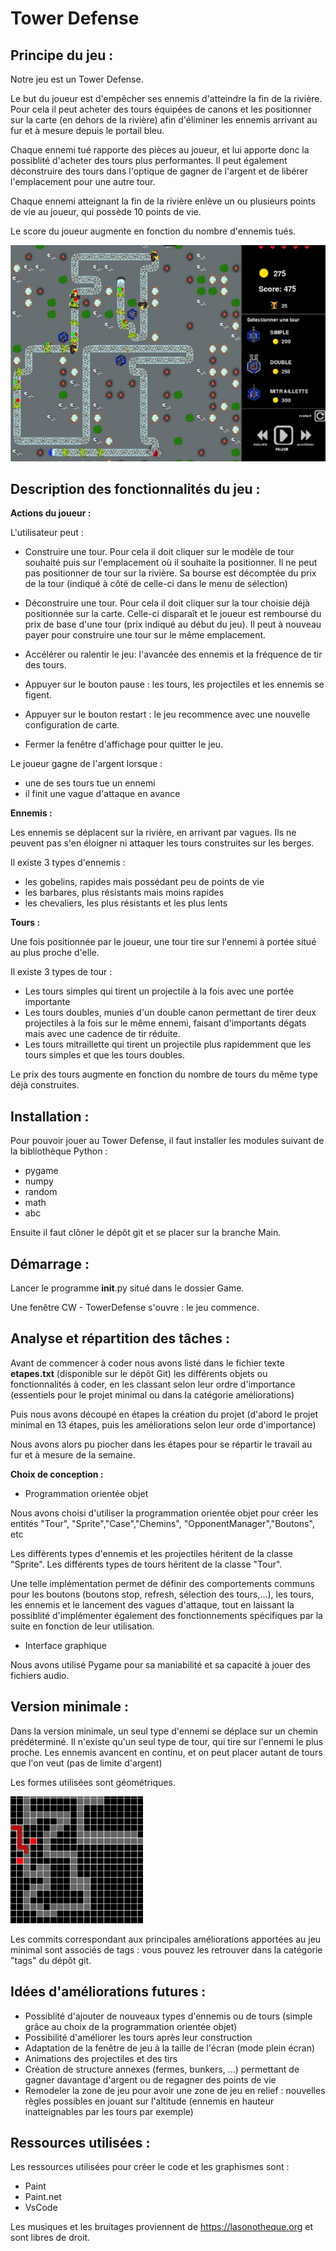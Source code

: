 # Tower Defense


## Principe du jeu :  

Notre jeu est un Tower Defense. 

Le but du joueur est d'empêcher ses ennemis d'atteindre la fin de la rivière. Pour cela il peut acheter des tours équipées de canons et les positionner sur la carte (en dehors de la rivière) afin d'éliminer les ennemis arrivant au fur et à mesure depuis le portail bleu. 

Chaque ennemi tué rapporte des pièces au joueur, et lui apporte donc la possiblité d'acheter des tours plus performantes. Il peut également déconstruire des tours dans l'optique de gagner de l'argent et de libérer l'emplacement pour une autre tour.

Chaque ennemi atteignant la fin de la rivière enlève un ou plusieurs points de vie au joueur, qui possède 10 points de vie.

Le score du joueur augmente en fonction du nombre d'ennemis tués.

![Alt text](Images/Capture_ecran_jeu_final.png)

## Description des fonctionnalités du jeu : 

**Actions du joueur :**

L'utilisateur peut :

- Construire une tour. Pour cela il doit cliquer sur le modèle de tour souhaité puis sur l'emplacement où il souhaite la positionner. Il ne peut pas positionner de tour sur la rivière. Sa bourse est décomptée du prix de la tour (indiqué à côté de celle-ci dans le menu de sélection)

- Déconstruire une tour. Pour cela il doit cliquer sur la tour choisie déjà positionnée sur la carte. Celle-ci disparaît et le joueur est remboursé du prix de base d'une tour (prix indiqué au début du jeu). Il peut à nouveau payer pour construire une tour sur le même emplacement.

- Accélérer ou ralentir le jeu: l'avancée des ennemis et la fréquence de tir des tours.

- Appuyer sur le bouton pause : les tours, les projectiles et les ennemis se figent.

- Appuyer sur le bouton restart : le jeu recommence avec une nouvelle configuration de carte.

- Fermer la fenêtre d'affichage pour quitter le jeu.

Le joueur gagne de l'argent lorsque : 
- une de ses tours tue un ennemi
- il finit une vague d'attaque en avance

**Ennemis :**

Les ennemis se déplacent sur la rivière, en arrivant par vagues. Ils ne peuvent pas s'en éloigner ni attaquer les tours construites sur les berges.

Il existe 3 types d'ennemis : 
- les gobelins, rapides mais possédant peu de points de vie
- les barbares, plus résistants mais moins rapides
- les chevaliers, les plus résistants et les plus lents

**Tours :**

Une fois positionnée par le joueur, une tour tire sur l'ennemi à portée situé au plus proche d'elle.

Il existe 3 types de tour : 
- Les tours simples qui tirent un projectile à la fois avec une portée importante
- Les tours doubles, munies d'un double canon permettant de tirer deux projectiles à la fois sur le même ennemi, faisant d'importants dégats mais avec une cadence de tir réduite.
- Les tours mitraillette qui tirent un projectile plus rapidemment que les tours simples et que les tours doubles.

Le prix des tours augmente en fonction du nombre de tours du même type déjà construites.

## Installation : 

Pour pouvoir jouer au Tower Defense, il faut installer les modules suivant de la bibliothèque Python : 
- pygame
- numpy
- random
- math
- abc

Ensuite il faut clôner le dépôt git et se placer sur la branche Main.

## Démarrage : 

Lancer le programme __init__.py situé dans le dossier Game. 

Une fenêtre CW - TowerDefense s'ouvre : le jeu commence.

## Analyse et répartition des tâches : 

Avant de commencer à coder nous avons listé dans le fichier texte **etapes.txt** (disponible sur le dépôt Git) les différents objets ou fonctionnalités à coder, en les classant selon leur ordre d'importance (essentiels pour le projet minimal ou dans la catégorie améliorations) 

Puis nous avons découpé en étapes la création du projet (d'abord le projet minimal en 13 étapes, puis les améliorations selon leur orde d'importance)

Nous avons alors pu piocher dans les étapes pour se répartir le travail au fur et à mesure de la semaine.

**Choix de conception :**

- Programmation orientée objet

Nous avons choisi d'utiliser la programmation orientée objet pour créer les entités "Tour", "Sprite","Case","Chemins", "OpponentManager","Boutons", etc

Les différents types d'ennemis et les projectiles héritent de la classe "Sprite". Les différents types de tours héritent de la classe "Tour".

Une telle implémentation permet de définir des comportements communs pour les boutons (boutons stop, refresh, sélection des tours,...), les tours, les ennemis et le lancement des vagues d'attaque, tout en laissant la possiblité d'implémenter également des fonctionnements spécifiques par la suite en fonction de leur utilisation.

- Interface graphique

Nous avons utilisé Pygame pour sa maniabilité et sa capacité à jouer des fichiers audio.

## Version minimale : 

Dans la version minimale, un seul type d'ennemi se déplace sur un chemin prédéterminé. Il n'existe qu'un seul type de tour, qui tire sur l'ennemi le plus proche. Les ennemis avancent en continu, et on peut placer autant de tours que l'on veut (pas de limite d'argent)

Les formes utilisées sont géométriques.

![Alt text](Images/Version_minimale_screenshot.png)

Les commits correspondant aux principales améliorations apportées au jeu minimal sont associés de tags : vous pouvez les retrouver dans la catégorie "tags" du dépôt git.

## Idées d'améliorations futures : 

- Possiblité d'ajouter de nouveaux types d'ennemis ou de tours (simple grâce au choix de la programmation orientée objet)
- Possibilité d'améliorer les tours après leur construction
- Adaptation de la fenêtre de jeu à la taille de l'écran (mode plein écran)
- Animations des projectiles et des tirs
- Création de structure annexes (fermes, bunkers, ...) permettant de gagner davantage d'argent ou de regagner des points de vie
- Remodeler la zone de jeu pour avoir une zone de jeu en relief : nouvelles règles possibles en jouant sur l'altitude (ennemis en hauteur inatteignables par les tours par exemple)

## Ressources utilisées : 

Les ressources utilisées pour créer le code et les graphismes sont : 
- Paint
- Paint.net
- VsCode

Les musiques et les bruitages proviennent de https://lasonotheque.org et sont libres de droit.

